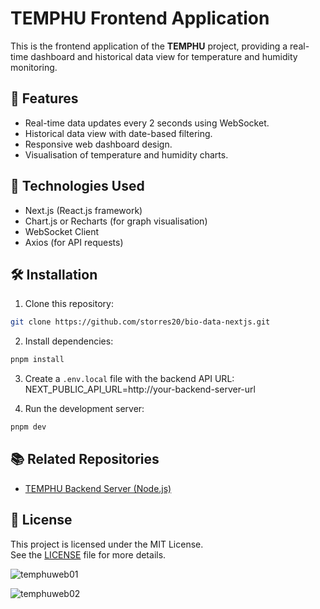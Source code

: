 # TEMPHU Frontend Application

This is the frontend application of the **TEMPHU** project, providing a real-time dashboard and historical data view for temperature and humidity monitoring.

## 🚀 Features

- Real-time data updates every 2 seconds using WebSocket.
- Historical data view with date-based filtering.
- Responsive web dashboard design.
- Visualisation of temperature and humidity charts.

## 🔧 Technologies Used

- Next.js (React.js framework)
- Chart.js or Recharts (for graph visualisation)
- WebSocket Client
- Axios (for API requests)

## 🛠️ Installation

1. Clone this repository:
```sh
git clone https://github.com/storres20/bio-data-nextjs.git
```

2. Install dependencies:
```sh
pnpm install
```


3. Create a `.env.local` file with the backend API URL:
NEXT_PUBLIC_API_URL=http://your-backend-server-url


4. Run the development server:
```sh
pnpm dev
```

## 📚 Related Repositories

- [TEMPHU Backend Server (Node.js)](https://github.com/storres20/bio-data)

## 📜 License

This project is licensed under the MIT License.  
See the [LICENSE](https://github.com/storres20/bio-data-nextjs/blob/main/LICENSE.txt) file for more details.

![temphuweb01](https://github.com/user-attachments/assets/870c6bcf-cf79-4070-8070-e88729208b78)

![temphuweb02](https://github.com/user-attachments/assets/898a73b8-ffe2-40b0-bf5e-bf582ad51f7f)
